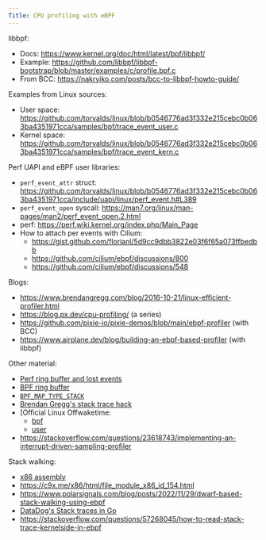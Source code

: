 ```yaml
---
Title: CPU profiling with eBPF
---
```


libbpf:
- Docs: https://www.kernel.org/doc/html/latest/bpf/libbpf/
- Example: https://github.com/libbpf/libbpf-bootstrap/blob/master/examples/c/profile.bpf.c
- From BCC: https://nakryiko.com/posts/bcc-to-libbpf-howto-guide/

Examples from Linux sources:
- User space: https://github.com/torvalds/linux/blob/b0546776ad3f332e215cebc0b063ba4351971cca/samples/bpf/trace_event_user.c
- Kernel space: https://github.com/torvalds/linux/blob/b0546776ad3f332e215cebc0b063ba4351971cca/samples/bpf/trace_event_kern.c

Perf UAPI and eBPF user libraries:
- `perf_event_attr` struct: https://github.com/torvalds/linux/blob/b0546776ad3f332e215cebc0b063ba4351971cca/include/uapi/linux/perf_event.h#L389
- `perf_event_open` syscall: https://man7.org/linux/man-pages/man2/perf_event_open.2.html
- perf: https://perf.wiki.kernel.org/index.php/Main_Page
- How to attach per events with Cilium:
  - https://gist.github.com/florianl/5d9cc9dbb3822e03f6f65a073ffbedbb
  - https://github.com/cilium/ebpf/discussions/800
  - https://github.com/cilium/ebpf/discussions/548

Blogs:
- https://www.brendangregg.com/blog/2016-10-21/linux-efficient-profiler.html
- https://blog.px.dev/cpu-profiling/ (a series)
- https://github.com/pixie-io/pixie-demos/blob/main/ebpf-profiler (with BCC)
- https://www.airplane.dev/blog/building-an-ebpf-based-profiler (with libbpf)

Other material:
- [Perf ring buffer and lost events](http://blog.itaysk.com/2020/04/20/ebpf-lost-events)
- [BPF ring buffer](https://www.kernel.org/doc/html/latest/bpf/ringbuf.html)
- [`BPF_MAP_TYPE_STACK`](https://www.kernel.org/doc/html/latest/bpf/map_queue_stack.html)
- [Brendan Gregg's stack trace hack](https://www.brendangregg.com/blog/2016-01-18/ebpf-stack-trace-hack.html)
- [Official Linux Offwaketime:
  - [bpf](https://elixir.bootlin.com/linux/latest/source/samples/bpf/offwaketime.bpf.c)
  - [user](https://elixir.bootlin.com/linux/latest/source/samples/bpf/offwaketime_user.c)
- https://stackoverflow.com/questions/23618743/implementing-an-interrupt-driven-sampling-profiler 

Stack walking:
- [x86 assembly](./X86-stack-walking.pdf)
- https://c9x.me/x86/html/file_module_x86_id_154.html
- https://www.polarsignals.com/blog/posts/2022/11/29/dwarf-based-stack-walking-using-ebpf
- [DataDog's Stack traces in Go](https://github.com/DataDog/go-profiler-notes/blob/main/stack-traces.md)
- https://stackoverflow.com/questions/57268045/how-to-read-stack-trace-kernelside-in-ebpf
